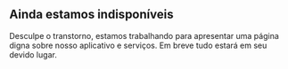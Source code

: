 ## Ainda estamos indisponíveis

Desculpe o transtorno, estamos trabalhando para apresentar uma página digna sobre nosso aplicativo e serviços.
Em breve tudo estará em seu devido lugar.
